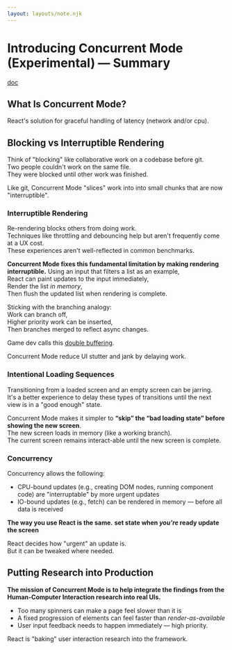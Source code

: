 ```yaml
---
layout: layouts/note.njk
---
```


# Introducing Concurrent Mode (Experimental) — Summary

[doc](https://reactjs.org/docs/concurrent-mode-intro.html)

## What Is Concurrent Mode?

React's solution for graceful handling of latency (network and/or cpu).

## Blocking vs Interruptible Rendering

Think of "blocking" like collaborative work on a codebase before git.  
Two people couldn't work on the same file.  
They were blocked until other work was finished.

Like git, Concurrent Mode "slices" work into into small chunks that are now "interruptible".

### Interruptible Rendering

Re-rendering blocks others from doing work.  
Techniques like throttling and debouncing help but aren't frequently come at a UX cost.  
These experiences aren't well-reflected in common benchmarks.

**Concurrent Mode fixes this fundamental limitation by making rendering interruptible.**
Using an input that filters a list as an example,  
React can paint updates to the input immediately,  
Render the list _in memory_,  
Then flush the updated list when rendering is complete.

Sticking with the branching analogy:  
Work can branch off,  
Higher priority work can be inserted,  
Then branches merged to reflect async changes.

Game dev calls this [double buffering](https://wiki.osdev.org/Double_Buffering).

Concurrent Mode reduce UI stutter and jank by delaying work.

### Intentional Loading Sequences

Transitioning from a loaded screen and an empty screen can be jarring.  
It's a better experience to delay these types of transitions until the next view is in a "good enough" state.

Concurrent Mode makes it simpler to **“skip” the “bad loading state” before showing the new screen**.  
The new screen loads in memory (like a working branch).  
The current screen remains interact-able until the new screen is complete.

### Concurrency

Concurrency allows the following:

- CPU-bound updates (e.g., creating DOM nodes, running component code) are "interruptable" by more urgent updates
- IO-bound updates (e.g., fetch) can be rendered in memory — before all data is received

**The way you use React is the same.**
**set state when _you're_ ready update the screen**

React decides how "urgent" an update is.  
But it can be tweaked where needed.

## Putting Research into Production

**The mission of Concurrent Mode is to help integrate the findings from the Human-Computer Interaction research into real UIs.**

- Too many spinners can make a page feel slower than it is
- A fixed progression of elements can feel faster than _render-as-available_
- User input feedback needs to happen immediately — high priority.

React is "baking" user interaction research into the framework.
